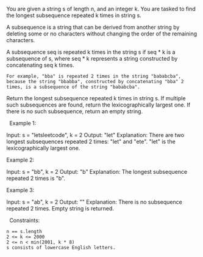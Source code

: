You are given a string s of length n, and an integer k. You are tasked to find the longest subsequence repeated k times in string s.

A subsequence is a string that can be derived from another string by deleting some or no characters without changing the order of the remaining characters.

A subsequence seq is repeated k times in the string s if seq * k is a subsequence of s, where seq * k represents a string constructed by concatenating seq k times.


	For example, "bba" is repeated 2 times in the string "bababcba", because the string "bbabba", constructed by concatenating "bba" 2 times, is a subsequence of the string "bababcba".


Return the longest subsequence repeated k times in string s. If multiple such subsequences are found, return the lexicographically largest one. If there is no such subsequence, return an empty string.

 
Example 1:

Input: s = "letsleetcode", k = 2
Output: "let"
Explanation: There are two longest subsequences repeated 2 times: "let" and "ete".
"let" is the lexicographically largest one.


Example 2:

Input: s = "bb", k = 2
Output: "b"
Explanation: The longest subsequence repeated 2 times is "b".


Example 3:

Input: s = "ab", k = 2
Output: ""
Explanation: There is no subsequence repeated 2 times. Empty string is returned.


 
Constraints:


	n == s.length
	2 <= k <= 2000
	2 <= n < min(2001, k * 8)
	s consists of lowercase English letters.

